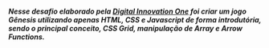 <h5> Nesse desafio elaborado pela <a href= "https://digitalinnovation.one/">Digital Innovation One<a/> foi criar um jogo Gênesis utilizando apenas HTML, CSS e Javascript de forma introdutória, sendo o principal conceito, CSS Grid, manipulação de Array e Arrow Functions. <h5/>
